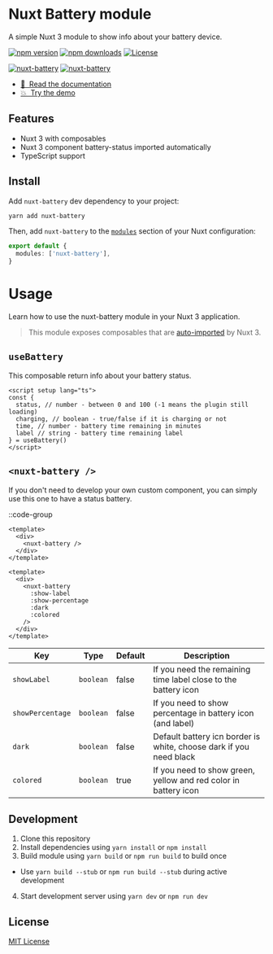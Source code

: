 # Nuxt Battery module

A simple Nuxt 3 module to show info about your battery device. 

[![npm version][npm-version-src]][npm-version-href]
[![npm downloads][npm-downloads-src]][npm-downloads-href]
[![License][license-src]][license-href]

[![nuxt-battery](https://nuxt-battery.vercel.app/preview.png)](https://nuxt-battery.vercel.app)
[![nuxt-battery](https://nuxt-battery.vercel.app/browser-compability.png)](https://caniuse.com/?search=getBattery)

- [📖 &nbsp;Read the documentation](https://nuxt-battery.vercel.app)
- [💥 &nbsp;Try the demo](https://nuxt-battery.vercel.app/demo)

## Features

- Nuxt 3 with composables
- Nuxt 3 component battery-status imported automatically
- TypeScript support

## Install


Add `nuxt-battery` dev dependency to your project:

```bash [yarn]
yarn add nuxt-battery
```

Then, add `nuxt-battery` to the [`modules`](https://nuxt.com/docs/api/configuration/nuxt-config#modules) section of your Nuxt configuration:

```ts [nuxt.config.js|ts]
export default {
  modules: ['nuxt-battery'],
}
```

# Usage

Learn how to use the nuxt-battery module in your Nuxt 3 application.

> This module exposes composables that are [auto-imported](https://nuxt.com/docs/guide/directory-structure/composables) by Nuxt 3.

## `useBattery`

This composable return info about your battery status.

```vue
<script setup lang="ts">
const {
  status, // number - between 0 and 100 (-1 means the plugin still loading)
  charging, // boolean - true/false if it is charging or not
  time, // number - battery time remaining in minutes
  label // string - battery time remaining label 
} = useBattery()
</script>
```

## `<nuxt-battery />`

If you don't need to develop your own custom component, you can simply use this one to have a status battery.

::code-group
```vue [simple]
<template>
  <div>
    <nuxt-battery />
  </div>
</template>
```
```vue [complex]
<template>
  <div>
    <nuxt-battery
      :show-label
      :show-percentage
      :dark
      :colored
    />
  </div>
</template>
```

| **Key**          | **Type**  | **Default** | **Description**                                                    |
|------------------|-----------|-------------|--------------------------------------------------------------------|
| `showLabel`      | `boolean` | false       | If you need the remaining time label close to the battery icon     |
| `showPercentage` | `boolean` | false       | If you need to show percentage in battery icon (and label)         |
| `dark`           | `boolean` | false       | Default battery icn border is white, choose dark if you need black |
| `colored`        | `boolean` | true        | If you need to show green, yellow and red color in battery icon    |

## Development

1. Clone this repository
2. Install dependencies using `yarn install` or `npm install`
3. Build module using `yarn build` or `npm run build` to build once
  - Use `yarn build --stub` or `npm run build --stub` during active development
4. Start development server using `yarn dev` or `npm run dev`

## License

[MIT License](./LICENSE)

<!-- Badges -->
[npm-version-src]: https://img.shields.io/npm/v/nuxt-battery/latest.svg?style=flat&colorA=18181B&colorB=28CF8D
[npm-version-href]: https://www.npmjs.com/package/nuxt-battery

[npm-downloads-src]: https://img.shields.io/npm/dt/nuxt-battery.svg?style=flat&colorA=18181B&colorB=28CF8D
[npm-downloads-href]: https://www.npmjs.com/package/nuxt-battery

[license-src]: https://img.shields.io/npm/l/nuxt-battery.svg?style=flat&colorA=18181B&colorB=28CF8D
[license-href]: https://www.npmjs.com/package/nuxt-battery
